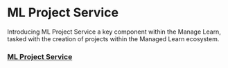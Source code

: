 # ML Project Service

Introducing ML Project Service a key component within the Manage Learn, tasked with the creation of projects within the Managed Learn ecosystem.

### [ML Project Service](../../contribute/source-code/workflows/manage-learn/ml-project-service.md)
